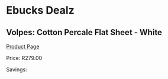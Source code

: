 
# Ebucks Dealz
## Volpes: Cotton Percale Flat Sheet - White
[Product Page](https://www.ebucks.com/web/shop/productSelected.do?prodId=925098599&catId=704984344)

Price: R279.00

Savings: 


	
